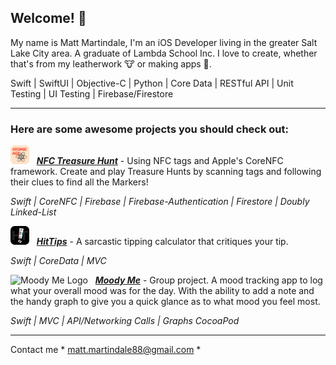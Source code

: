 ## Welcome! 👋
My name is Matt Martindale, I'm an iOS Developer living in the greater Salt Lake City area. A graduate of Lambda School Inc.
I love to create, whether that's from my leatherwork 🐮 or making apps 📱.

Swift | SwiftUI | Objective-C | Python | Core Data | RESTful API | Unit Testing | UI Testing | Firebase/Firestore

---

### Here are some awesome projects you should check out:

<img src="https://github.com/matt-martindale/AtomicAge/blob/master/Images/atomic_age.png" alt="Atomic Age Logo" width="30px"/> &nbsp; ***[NFC Treasure Hunt](https://github.com/matt-martindale/ScavengerHunt)*** \- Using NFC tags and Apple's CoreNFC framework. Create and play Treasure Hunts by scanning tags and following their clues to find all the Markers!

*Swift | CoreNFC | Firebase | Firebase-Authentication | Firestore | Doubly Linked-List*

<img src="https://github.com/matt-martindale/HitTips/blob/master/Images/HitTipsLogo.png" alt="Hit Tips Logo" width="30px"/> &nbsp; ***[HitTips](https://github.com/matt-martindale/HitTips)*** \- A sarcastic tipping calculator that critiques your tip.

*Swift | CoreData | MVC*

<img src="https://github.com/matt-martindale/Mood-Tracker/blob/master/imagesForReadMe/moody_me_app.png" alt="Moody Me Logo" width="30px"/> &nbsp; ***[Moody Me](https://github.com/matt-martindale/Mood-Tracker)*** \- Group project. A mood tracking app to log what your overall mood was for the day. With the ability to add a note and the handy graph to give you a quick glance as to what mood you feel most.

*Swift | MVC | API/Networking Calls | Graphs CocoaPod*

---
Contact me * matt.martindale88@gmail.com *
